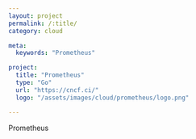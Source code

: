 ```yaml
---
layout: project
permalink: /:title/
category: cloud

meta:
  keywords: "Prometheus"

project:
  title: "Prometheus"
  type: "Go"
  url: "https://cncf.ci/"
  logo: "/assets/images/cloud/prometheus/logo.png"

---	
```

<p>Prometheus</p>